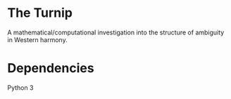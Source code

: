 # The Turnip

A mathematical/computational investigation into the structure of ambiguity in Western harmony.

# Dependencies
Python 3
